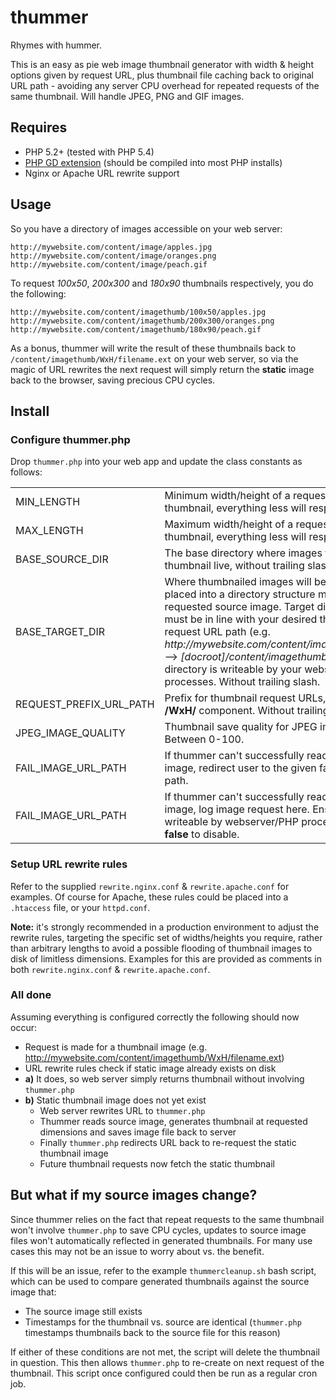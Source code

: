 # thummer
Rhymes with hummer.

This is an easy as pie web image thumbnail generator with width & height options given by request URL, plus thumbnail file caching back to original URL path - avoiding any server CPU overhead for repeated requests of the same thumbnail. Will handle JPEG, PNG and GIF images.

## Requires
- PHP 5.2+ (tested with PHP 5.4)
- [PHP GD extension](http://php.net/manual/en/book.image.php) (should be compiled into most PHP installs)
- Nginx or Apache URL rewrite support

## Usage
So you have a directory of images accessible on your web server:

	http://mywebsite.com/content/image/apples.jpg
	http://mywebsite.com/content/image/oranges.png
	http://mywebsite.com/content/image/peach.gif

To request *100x50*, *200x300* and *180x90* thumbnails respectively, you do the following:

	http://mywebsite.com/content/imagethumb/100x50/apples.jpg
	http://mywebsite.com/content/imagethumb/200x300/oranges.png
	http://mywebsite.com/content/imagethumb/180x90/peach.gif

As a bonus, thummer will write the result of these thumbnails back to `/content/imagethumb/WxH/filename.ext` on your web server, so via the magic of URL rewrites the next request will simply return the **static** image back to the browser, saving precious CPU cycles.

## Install

### Configure thummer.php
Drop `thummer.php` into your web app and update the class constants as follows:

<table>
	<tr>
		<td>MIN_LENGTH</td>
		<td>Minimum width/height of a requested thumbnail, everything less will respond 404.</td>
	</tr>
	<tr>
		<td>MAX_LENGTH</td>
		<td>Maximum width/height of a requested thumbnail, everything less will respond 404.</td>
	</tr>
	<tr>
		<td>BASE_SOURCE_DIR</td>
		<td>The base directory where images to thumbnail live, without trailing slash.</td>
	</tr>
	<tr>
		<td>BASE_TARGET_DIR</td>
		<td>Where thumbnailed images will be saved, placed into a directory structure matching the requested source image. Target directory must be in line with your desired thumbnail request URL path (e.g. <em>http://mywebsite.com/content/imagethumb/...</em> --> <em>[docroot]/content/imagethumb</em>). Ensure directory is writeable by your webserver/PHP processes. Without trailing slash.</td>
	</tr>
	<tr>
		<td>REQUEST_PREFIX_URL_PATH</td>
		<td>Prefix for thumbnail request URLs, before <strong>/WxH/</strong> component. Without trailing slash.</td>
	</tr>
	<tr>
		<td>JPEG_IMAGE_QUALITY</td>
		<td>Thumbnail save quality for JPEG image type. Between 0-100.</td>
	</tr>
	<tr>
		<td>FAIL_IMAGE_URL_PATH</td>
		<td>If thummer can't successfully read the source image, redirect user to the given fail image path.</td>
	</tr>
	<tr>
		<td>FAIL_IMAGE_URL_PATH</td>
		<td>If thummer can't successfully read the source image, log image request here. Ensure file is writeable by webserver/PHP processes. Set <strong>false</strong> to disable.</td>
	</tr>
</table>

### Setup URL rewrite rules
Refer to the supplied `rewrite.nginx.conf` & `rewrite.apache.conf` for examples. Of course for Apache, these rules could be placed into a `.htaccess` file, or your `httpd.conf`.

**Note:** it's strongly recommended in a production environment to adjust the rewrite rules, targeting the specific set of widths/heights you require, rather than arbitrary lengths to avoid a possible flooding of thumbnail images to disk of limitless dimensions. Examples for this are provided as comments in both `rewrite.nginx.conf` & `rewrite.apache.conf`.

### All done
Assuming everything is configured correctly the following should now occur:

- Request is made for a thumbnail image (e.g. http://mywebsite.com/content/imagethumb/WxH/filename.ext)
- URL rewrite rules check if static image already exists on disk
- **a)** It does, so web server simply returns thumbnail without involving `thummer.php`
- **b)** Static thumbnail image does not yet exist
	- Web server rewrites URL to `thummer.php`
	- Thummer reads source image, generates thumbnail at requested dimensions and saves image file back to server
	- Finally `thummer.php` redirects URL back to re-request the static thumbnail image
	- Future thumbnail requests now fetch the static thumbnail

## But what if my source images change?
Since thummer relies on the fact that repeat requests to the same thumbnail won't involve `thummer.php` to save CPU cycles, updates to source image files won't automatically reflected in generated thumbnails. For many use cases this may not be an issue to worry about vs. the benefit.

If this will be an issue, refer to the example `thummercleanup.sh` bash script, which can be used to compare generated thumbnails against the source image that:

- The source image still exists
- Timestamps for the thumbnail vs. source are identical (`thummer.php` timestamps thumbnails back to the source file for this reason)

If either of these conditions are not met, the script will delete the thumbnail in question. This then allows `thummer.php` to re-create on next request of the thumbnail. This script once configured could then be run as a regular cron job.
